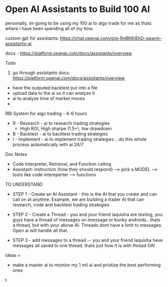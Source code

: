 # Open AI Assistants to Build 100 AI 

personally, im going to be using my 100 ai to algo trade for me as thats where i have been spending all of my time. 

custom gpt for assistants: https://chat.openai.com/g/g-RnBKKiEhD-swarm-assistants-ai

docs - https://platform.openai.com/docs/assistants/overview 

Todo 
1. go through assistants docs: https://platform.openai.com/docs/assistants/overview 
- have the outputed backtest put into a file
- upload data to the ai so it can analyze it
- ai to analyze time of market moves
- 

RBI System for algo trading - 4-6 hours
- R - Research - ai to research trading strategies
    - High ROI, High sharpe (1.5+), low drawdown
- B - Backtest - ai to backtest trading strategies
- I - Implement - ai to implement trading strategies
.. do this whole process automatically with ai 24/7

Doc Notes
-  Code Interpreter, Retrieval, and Function calling
- Assistant: instruction (how they should respond) --> pick a MODEL --> tools like code intereperter --> functions 

TO UNDERSTAND
- STEP 1 - Create an AI Assistant - this is the AI that you create and can call on at anytime. Example, we are building a trader AI that can research, code and backtest trading strategies

- STEP 2 - Create a Thread - you and your friend laquisha are texting, you guys have a thread of messages on imessage or bunky androids.. thats a thread, but with your above AI. Threads dont have a limit to messages. Open ai will handle all that. 

- STEP 3 - add messages to a thread -- you and your friend laquisha have messages all saved to one thread. thats just how it is with thread OAI


ideas =
- make a master ai to montior my 1 mil ai and priotize the best performing ones

t